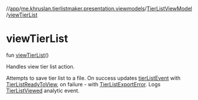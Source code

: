 //[app](../../../index.md)/[me.khruslan.tierlistmaker.presentation.viewmodels](../index.md)/[TierListViewModel](index.md)/[viewTierList](view-tier-list.md)

# viewTierList

fun [viewTierList](view-tier-list.md)()

Handles view tier list action.

Attempts to save tier list to a file. On success updates [tierListEvent](tier-list-event.md) with [TierListReadyToView](../../me.khruslan.tierlistmaker.data.models.tierlist/-tier-list-ready-to-view/index.md), on failure - with [TierListExportError](../../me.khruslan.tierlistmaker.data.models.tierlist/-tier-list-export-error/index.md). Logs [TierListViewed](../../me.khruslan.tierlistmaker.util.analytics/-tier-list-viewed/index.md) analytic event.

